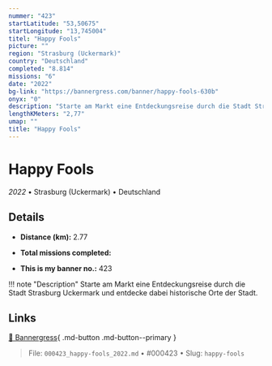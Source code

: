 ```yaml
---
nummer: "423"
startLatitude: "53,50675"
startLongitude: "13,745004"
titel: "Happy Fools"
picture: ""
region: "Strasburg (Uckermark)"
country: "Deutschland"
completed: "8.814"
missions: "6"
date: "2022"
bg-link: "https://bannergress.com/banner/happy-fools-630b"
onyx: "0"
description: "Starte am Markt eine Entdeckungsreise durch die Stadt Strasburg Uckermark und entdecke dabei historische Orte der Stadt."
lengthKMeters: "2,77"
umap: ""
title: "Happy Fools"
---
```

# Happy Fools

*2022* • Strasburg (Uckermark) • Deutschland



## Details
- **Distance (km):** 2.77

- **Total missions completed:** 
- **This is my banner no.:** 423


!!! note "Description"
    Starte am Markt eine Entdeckungsreise durch die Stadt Strasburg Uckermark und entdecke dabei historische Orte der Stadt.



## Links
[🔗 Bannergress](https://bannergress.com/banner/happy-fools-630b){ .md-button .md-button--primary }



> File: `000423_happy-fools_2022.md` • #000423 • Slug: `happy-fools`
